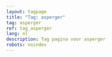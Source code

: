 ```yaml
---
layout: tagpage
title: "Tag: asperger"
tag: asperger
ref: tag_asperger
lang: nl
description: Tag pagina voor asperger
robots: noindex
---
```

